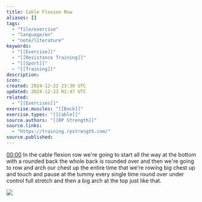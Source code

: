 ```yaml
---
title: Cable Flexion Row
aliases: []
tags:
  - "file/exercise"
  - "language/en"
  - "note/literature"
keywords:
  - "[[Exercise]]"
  - "[[Resistance Training]]"
  - "[[Sport]]"
  - "[[Training]]"
description: 
icon: 
created: 2024-12-22 23:30 UTC
updated: 2024-12-23 01:47 UTC
related:
  - "[[Exercises]]"
exercise.muscles: "[[Back]]"
exercise.types: "[[Cable]]"
source.authors: "[[RP Strength]]"
source.links:
  - "https://training.rpstrength.com/"
source.published: 
---
```


[00:00](https://www.youtube.com/watch?v=dkJ-K8KNtYY&t=0) In the cable flexion row we're going to start all the way at the bottom with a rounded back the whole back is rounded over and then we're going to row and arch our chest up the entire time that we're rowing big chest up and touch and pause at the tummy every single time round over under control full stretch and then a big arch at the top just like that.

![](https://www.youtube.com/watch?v=dkJ-K8KNtYY)
